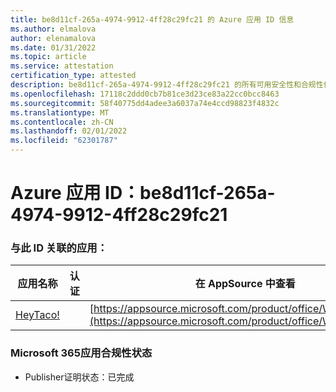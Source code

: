 ```yaml
---
title: be8d11cf-265a-4974-9912-4ff28c29fc21 的 Azure 应用 ID 信息
ms.author: elmalova
author: elenamalova
ms.date: 01/31/2022
ms.topic: article
ms.service: attestation
certification_type: attested
description: be8d11cf-265a-4974-9912-4ff28c29fc21 的所有可用安全性和合规性信息。
ms.openlocfilehash: 17118c2ddd0cb7b81ce3d23ce83a22cc0bcc8463
ms.sourcegitcommit: 58f40775dd4adee3a6037a74e4ccd98823f4832c
ms.translationtype: MT
ms.contentlocale: zh-CN
ms.lasthandoff: 02/01/2022
ms.locfileid: "62301787"
---
```

# <a name="azure-app-id-be8d11cf-265a-4974-9912-4ff28c29fc21"></a>Azure 应用 ID：be8d11cf-265a-4974-9912-4ff28c29fc21


### <a name="apps-associated-with-this-id"></a>与此 ID 关联的应用：
| **应用名称** | **认证** | **在 AppSource 中查看** |
|--------------|---------------|-----------------------|
| [HeyTaco!](https://docs.microsoft.com/microsoft-365-app-certification/forward/WA200001346) |  | [https://appsource.microsoft.com/product/office/WA200001346](https://appsource.microsoft.com/product/office/WA200001346) |

### <a name="microsoft-365-app-compliance-status"></a>Microsoft 365应用合规性状态
- Publisher证明状态：已完成
